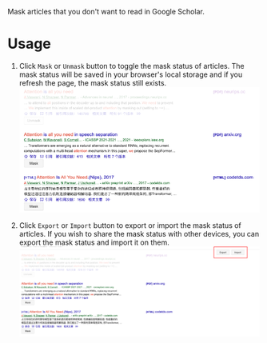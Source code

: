 Mask articles that you don't want to read in Google Scholar.

# Usage
1. Click `Mask` or `Unmask` button to toggle the mask status of articles.
The mask status will be saved in your browser's local storage and if you refresh the page, the mask status still exists.
![alt text](assets/mask.png)

2. Click `Export` or `Import` button to export or import the mask status of articles.
If you wish to share the mask status with other devices, you can export the mask status and import it on them.
![alt text](assets/sl.png)
